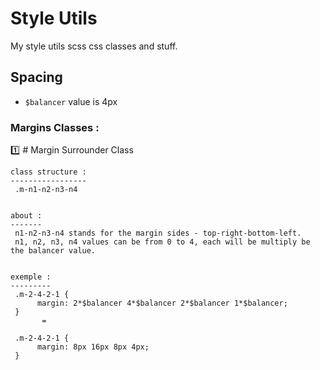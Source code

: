 # Style Utils
My style utils scss css classes and stuff.


## Spacing 

* `$balancer` value is 4px

### Margins Classes :

:one:  # Margin Surrounder Class
```  
class structure :
-----------------
 .m-n1-n2-n3-n4
  
  
about :
-------
 n1-n2-n3-n4 stands for the margin sides - top-right-bottom-left. 
 n1, n2, n3, n4 values can be from 0 to 4, each will be multiply be the balancer value.
    
    
exemple :
---------
 .m-2-4-2-1 {                                                            
      margin: 2*$balancer 4*$balancer 2*$balancer 1*$balancer;     
 } 
       =
          
 .m-2-4-2-1 {   
      margin: 8px 16px 8px 4px;
 }
```



